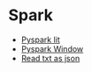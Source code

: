 # Spark

- [Pyspark lit](/contents/2023-11/2023-11-09.md)
- [Pyspark Window](/contents/2023-11/2023-11-12.md)
- [Read txt as json](/contents/2023-11/2023-11-15.md)
